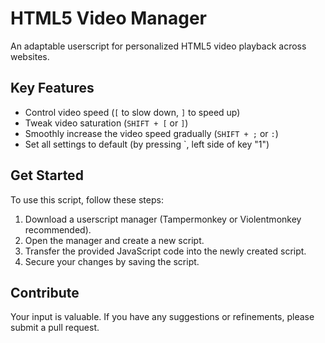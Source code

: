 # HTML5 Video Manager

An adaptable userscript for personalized HTML5 video playback across websites.

## Key Features

- Control video speed (`[` to slow down, `]` to speed up)
- Tweak video saturation (`SHIFT + [` or `]`)
- Smoothly increase the video speed gradually (`SHIFT + ;` or `:`)
- Set all settings to default (by pressing `, left side of key "1")

## Get Started

To use this script, follow these steps:

1. Download a userscript manager (Tampermonkey or Violentmonkey recommended).
2. Open the manager and create a new script.
3. Transfer the provided JavaScript code into the newly created script.
4. Secure your changes by saving the script.

## Contribute
Your input is valuable. If you have any suggestions or refinements, please submit a pull request.